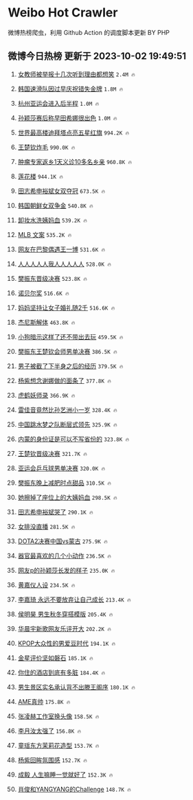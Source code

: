 # Weibo Hot Crawler 



微博热榜爬虫，利用 Github Action 的调度脚本更新 BY PHP 


## 微博今日热榜 更新于 2023-10-02 19:49:51 
1. [女教师被举报十几次听到理由都想笑](https://s.weibo.com/weibo?q=%23%E5%A5%B3%E6%95%99%E5%B8%88%E8%A2%AB%E4%B8%BE%E6%8A%A5%E5%8D%81%E5%87%A0%E6%AC%A1%E5%90%AC%E5%88%B0%E7%90%86%E7%94%B1%E9%83%BD%E6%83%B3%E7%AC%91%23&t=31&band_rank=1&Refer=top) `2.4M 🔥` 

1. [韩国速滑队因过早庆祝错失金牌](https://s.weibo.com/weibo?q=%23%E9%9F%A9%E5%9B%BD%E9%80%9F%E6%BB%91%E9%98%9F%E5%9B%A0%E8%BF%87%E6%97%A9%E5%BA%86%E7%A5%9D%E9%94%99%E5%A4%B1%E9%87%91%E7%89%8C%23&t=31&band_rank=2&Refer=top) `1.8M 🔥` 

1. [杭州亚运会进入后半程](https://s.weibo.com/weibo?q=%23%E6%9D%AD%E5%B7%9E%E4%BA%9A%E8%BF%90%E4%BC%9A%E8%BF%9B%E5%85%A5%E5%90%8E%E5%8D%8A%E7%A8%8B%23&t=31&band_rank=3&Refer=top) `1.0M 🔥` 

1. [孙颖莎赛后称早田希娜很出色](https://s.weibo.com/weibo?q=%23%E5%AD%99%E9%A2%96%E8%8E%8E%E8%B5%9B%E5%90%8E%E7%A7%B0%E6%97%A9%E7%94%B0%E5%B8%8C%E5%A8%9C%E5%BE%88%E5%87%BA%E8%89%B2%23&t=31&band_rank=4&Refer=top) `1.0M 🔥` 

1. [世界最高楼迪拜塔点亮五星红旗](https://s.weibo.com/weibo?q=%23%E4%B8%96%E7%95%8C%E6%9C%80%E9%AB%98%E6%A5%BC%E8%BF%AA%E6%8B%9C%E5%A1%94%E7%82%B9%E4%BA%AE%E4%BA%94%E6%98%9F%E7%BA%A2%E6%97%97%23&t=31&band_rank=5&Refer=top) `994.2K 🔥` 

1. [王楚钦炸毛](https://s.weibo.com/weibo?q=%23%E7%8E%8B%E6%A5%9A%E9%92%A6%E7%82%B8%E6%AF%9B%23&t=31&band_rank=6&Refer=top) `990.0K 🔥` 

1. [肿瘤专家返乡1天义诊10多名乡亲](https://s.weibo.com/weibo?q=%23%E8%82%BF%E7%98%A4%E4%B8%93%E5%AE%B6%E8%BF%94%E4%B9%A11%E5%A4%A9%E4%B9%89%E8%AF%8A10%E5%A4%9A%E5%90%8D%E4%B9%A1%E4%BA%B2%23&t=31&band_rank=7&Refer=top) `960.8K 🔥` 

1. [莲花楼](https://s.weibo.com/weibo?q=%E8%8E%B2%E8%8A%B1%E6%A5%BC&t=31&band_rank=8&Refer=top) `944.1K 🔥` 

1. [田志希申裕斌女双夺冠](https://s.weibo.com/weibo?q=%23%E7%94%B0%E5%BF%97%E5%B8%8C%E7%94%B3%E8%A3%95%E6%96%8C%E5%A5%B3%E5%8F%8C%E5%A4%BA%E5%86%A0%23&t=31&band_rank=9&Refer=top) `673.5K 🔥` 

1. [韩国朝鲜女双争金](https://s.weibo.com/weibo?q=%23%E9%9F%A9%E5%9B%BD%E6%9C%9D%E9%B2%9C%E5%A5%B3%E5%8F%8C%E4%BA%89%E9%87%91%23&t=31&band_rank=10&Refer=top) `540.8K 🔥` 

1. [卸妆水洗姨妈血](https://s.weibo.com/weibo?q=%23%E5%8D%B8%E5%A6%86%E6%B0%B4%E6%B4%97%E5%A7%A8%E5%A6%88%E8%A1%80%23&t=31&band_rank=11&Refer=top) `539.2K 🔥` 

1. [MLB 文案](https://s.weibo.com/weibo?q=MLB%20%E6%96%87%E6%A1%88&t=31&band_rank=12&Refer=top) `535.2K 🔥` 

1. [网友在巴黎偶遇王一博](https://s.weibo.com/weibo?q=%23%E7%BD%91%E5%8F%8B%E5%9C%A8%E5%B7%B4%E9%BB%8E%E5%81%B6%E9%81%87%E7%8E%8B%E4%B8%80%E5%8D%9A%23&t=31&band_rank=13&Refer=top) `531.6K 🔥` 

1. [人人人人人我人人人人人](https://s.weibo.com/weibo?q=%23%E4%BA%BA%E4%BA%BA%E4%BA%BA%E4%BA%BA%E4%BA%BA%E6%88%91%E4%BA%BA%E4%BA%BA%E4%BA%BA%E4%BA%BA%E4%BA%BA%23&t=31&band_rank=14&Refer=top) `528.0K 🔥` 

1. [樊振东晋级决赛](https://s.weibo.com/weibo?q=%23%E6%A8%8A%E6%8C%AF%E4%B8%9C%E6%99%8B%E7%BA%A7%E5%86%B3%E8%B5%9B%23&t=31&band_rank=15&Refer=top) `523.8K 🔥` 

1. [诺贝尔奖](https://s.weibo.com/weibo?q=%E8%AF%BA%E8%B4%9D%E5%B0%94%E5%A5%96&t=31&band_rank=16&Refer=top) `516.6K 🔥` 

1. [妈妈坚持让女子婚礼随2千](https://s.weibo.com/weibo?q=%23%E5%A6%88%E5%A6%88%E5%9D%9A%E6%8C%81%E8%AE%A9%E5%A5%B3%E5%AD%90%E5%A9%9A%E7%A4%BC%E9%9A%8F2%E5%8D%83%23&t=31&band_rank=17&Refer=top) `516.6K 🔥` 

1. [杰尼斯解体](https://s.weibo.com/weibo?q=%E6%9D%B0%E5%B0%BC%E6%96%AF%E8%A7%A3%E4%BD%93&t=31&band_rank=18&Refer=top) `463.8K 🔥` 

1. [小狗暗示这样了还不带出去玩](https://s.weibo.com/weibo?q=%E5%B0%8F%E7%8B%97%E6%9A%97%E7%A4%BA%E8%BF%99%E6%A0%B7%E4%BA%86%E8%BF%98%E4%B8%8D%E5%B8%A6%E5%87%BA%E5%8E%BB%E7%8E%A9&t=31&band_rank=19&Refer=top) `459.5K 🔥` 

1. [樊振东王楚钦会师男单决赛](https://s.weibo.com/weibo?q=%23%E6%A8%8A%E6%8C%AF%E4%B8%9C%E7%8E%8B%E6%A5%9A%E9%92%A6%E4%BC%9A%E5%B8%88%E7%94%B7%E5%8D%95%E5%86%B3%E8%B5%9B%23&t=31&band_rank=20&Refer=top) `386.5K 🔥` 

1. [男子被截了下半身之后的经历](https://s.weibo.com/weibo?q=%E7%94%B7%E5%AD%90%E8%A2%AB%E6%88%AA%E4%BA%86%E4%B8%8B%E5%8D%8A%E8%BA%AB%E4%B9%8B%E5%90%8E%E7%9A%84%E7%BB%8F%E5%8E%86&t=31&band_rank=21&Refer=top) `379.5K 🔥` 

1. [杨紫想念谢娜做的面条了](https://s.weibo.com/weibo?q=%23%E6%9D%A8%E7%B4%AB%E6%83%B3%E5%BF%B5%E8%B0%A2%E5%A8%9C%E5%81%9A%E7%9A%84%E9%9D%A2%E6%9D%A1%E4%BA%86%23&t=31&band_rank=22&Refer=top) `377.8K 🔥` 

1. [虎鹤妖师录](https://s.weibo.com/weibo?q=%E8%99%8E%E9%B9%A4%E5%A6%96%E5%B8%88%E5%BD%95&t=31&band_rank=23&Refer=top) `366.9K 🔥` 

1. [雷佳音竟然比孙艺洲小一岁](https://s.weibo.com/weibo?q=%23%E9%9B%B7%E4%BD%B3%E9%9F%B3%E7%AB%9F%E7%84%B6%E6%AF%94%E5%AD%99%E8%89%BA%E6%B4%B2%E5%B0%8F%E4%B8%80%E5%B2%81%23&t=31&band_rank=24&Refer=top) `328.4K 🔥` 

1. [中国跳水梦之队断层式领先](https://s.weibo.com/weibo?q=%23%E4%B8%AD%E5%9B%BD%E8%B7%B3%E6%B0%B4%E6%A2%A6%E4%B9%8B%E9%98%9F%E6%96%AD%E5%B1%82%E5%BC%8F%E9%A2%86%E5%85%88%23&t=31&band_rank=25&Refer=top) `325.9K 🔥` 

1. [内蒙的身份证是可以不写省份的](https://s.weibo.com/weibo?q=%23%E5%86%85%E8%92%99%E7%9A%84%E8%BA%AB%E4%BB%BD%E8%AF%81%E6%98%AF%E5%8F%AF%E4%BB%A5%E4%B8%8D%E5%86%99%E7%9C%81%E4%BB%BD%E7%9A%84%23&t=31&band_rank=26&Refer=top) `323.8K 🔥` 

1. [王楚钦晋级决赛](https://s.weibo.com/weibo?q=%E7%8E%8B%E6%A5%9A%E9%92%A6%E6%99%8B%E7%BA%A7%E5%86%B3%E8%B5%9B&t=31&band_rank=27&Refer=top) `321.7K 🔥` 

1. [亚运会乒乓球男单决赛](https://s.weibo.com/weibo?q=%E4%BA%9A%E8%BF%90%E4%BC%9A%E4%B9%92%E4%B9%93%E7%90%83%E7%94%B7%E5%8D%95%E5%86%B3%E8%B5%9B&t=31&band_rank=28&Refer=top) `320.0K 🔥` 

1. [樊振东晚上减肥时点甜品](https://s.weibo.com/weibo?q=%23%E6%A8%8A%E6%8C%AF%E4%B8%9C%E6%99%9A%E4%B8%8A%E5%87%8F%E8%82%A5%E6%97%B6%E7%82%B9%E7%94%9C%E5%93%81%23&t=31&band_rank=29&Refer=top) `310.5K 🔥` 

1. [她擦掉了座位上的大姨妈血](https://s.weibo.com/weibo?q=%23%E5%A5%B9%E6%93%A6%E6%8E%89%E4%BA%86%E5%BA%A7%E4%BD%8D%E4%B8%8A%E7%9A%84%E5%A4%A7%E5%A7%A8%E5%A6%88%E8%A1%80%23&t=31&band_rank=30&Refer=top) `298.5K 🔥` 

1. [田志希申裕斌哭了](https://s.weibo.com/weibo?q=%23%E7%94%B0%E5%BF%97%E5%B8%8C%E7%94%B3%E8%A3%95%E6%96%8C%E5%93%AD%E4%BA%86%23&t=31&band_rank=31&Refer=top) `290.1K 🔥` 

1. [女排没直播](https://s.weibo.com/weibo?q=%E5%A5%B3%E6%8E%92%E6%B2%A1%E7%9B%B4%E6%92%AD&t=31&band_rank=32&Refer=top) `281.5K 🔥` 

1. [DOTA2决赛中国vs蒙古](https://s.weibo.com/weibo?q=%23DOTA2%E5%86%B3%E8%B5%9B%E4%B8%AD%E5%9B%BDvs%E8%92%99%E5%8F%A4%23&t=31&band_rank=33&Refer=top) `275.9K 🔥` 

1. [器官最喜欢的几个小动作](https://s.weibo.com/weibo?q=%23%E5%99%A8%E5%AE%98%E6%9C%80%E5%96%9C%E6%AC%A2%E7%9A%84%E5%87%A0%E4%B8%AA%E5%B0%8F%E5%8A%A8%E4%BD%9C%23&t=31&band_rank=34&Refer=top) `236.5K 🔥` 

1. [网友p的孙颖莎长发的样子](https://s.weibo.com/weibo?q=%E7%BD%91%E5%8F%8Bp%E7%9A%84%E5%AD%99%E9%A2%96%E8%8E%8E%E9%95%BF%E5%8F%91%E7%9A%84%E6%A0%B7%E5%AD%90&t=31&band_rank=35&Refer=top) `235.0K 🔥` 

1. [黄嘉仪人设](https://s.weibo.com/weibo?q=%23%E9%BB%84%E5%98%89%E4%BB%AA%E4%BA%BA%E8%AE%BE%23&t=31&band_rank=36&Refer=top) `234.5K 🔥` 

1. [李嘉琦 永远不要放弃让自己成长](https://s.weibo.com/weibo?q=%E6%9D%8E%E5%98%89%E7%90%A6%20%E6%B0%B8%E8%BF%9C%E4%B8%8D%E8%A6%81%E6%94%BE%E5%BC%83%E8%AE%A9%E8%87%AA%E5%B7%B1%E6%88%90%E9%95%BF&t=31&band_rank=37&Refer=top) `213.4K 🔥` 

1. [侯明昊 男生秋冬穿搭模版](https://s.weibo.com/weibo?q=%E4%BE%AF%E6%98%8E%E6%98%8A%20%E7%94%B7%E7%94%9F%E7%A7%8B%E5%86%AC%E7%A9%BF%E6%90%AD%E6%A8%A1%E7%89%88&t=31&band_rank=38&Refer=top) `205.4K 🔥` 

1. [华晨宇新歌网友乐评开大](https://s.weibo.com/weibo?q=%23%E5%8D%8E%E6%99%A8%E5%AE%87%E6%96%B0%E6%AD%8C%E7%BD%91%E5%8F%8B%E4%B9%90%E8%AF%84%E5%BC%80%E5%A4%A7%23&t=31&band_rank=39&Refer=top) `202.2K 🔥` 

1. [KPOP大众性的男爱豆时代](https://s.weibo.com/weibo?q=%23KPOP%E5%A4%A7%E4%BC%97%E6%80%A7%E7%9A%84%E7%94%B7%E7%88%B1%E8%B1%86%E6%97%B6%E4%BB%A3%23&t=31&band_rank=40&Refer=top) `194.1K 🔥` 

1. [金星评价坚如磐石](https://s.weibo.com/weibo?q=%23%E9%87%91%E6%98%9F%E8%AF%84%E4%BB%B7%E5%9D%9A%E5%A6%82%E7%A3%90%E7%9F%B3%23&t=31&band_rank=41&Refer=top) `185.1K 🔥` 

1. [你住的酒店到底有多脏](https://s.weibo.com/weibo?q=%23%E4%BD%A0%E4%BD%8F%E7%9A%84%E9%85%92%E5%BA%97%E5%88%B0%E5%BA%95%E6%9C%89%E5%A4%9A%E8%84%8F%23&t=31&band_rank=42&Refer=top) `184.4K 🔥` 

1. [男生景区实名承认背不出滕王阁序](https://s.weibo.com/weibo?q=%23%E7%94%B7%E7%94%9F%E6%99%AF%E5%8C%BA%E5%AE%9E%E5%90%8D%E6%89%BF%E8%AE%A4%E8%83%8C%E4%B8%8D%E5%87%BA%E6%BB%95%E7%8E%8B%E9%98%81%E5%BA%8F%23&t=31&band_rank=43&Refer=top) `180.1K 🔥` 

1. [AME真帅](https://s.weibo.com/weibo?q=AME%E7%9C%9F%E5%B8%85&t=31&band_rank=44&Refer=top) `175.8K 🔥` 

1. [张凌赫工作室换头像](https://s.weibo.com/weibo?q=%23%E5%BC%A0%E5%87%8C%E8%B5%AB%E5%B7%A5%E4%BD%9C%E5%AE%A4%E6%8D%A2%E5%A4%B4%E5%83%8F%23&t=31&band_rank=45&Refer=top) `158.5K 🔥` 

1. [李月汝太强了](https://s.weibo.com/weibo?q=%23%E6%9D%8E%E6%9C%88%E6%B1%9D%E5%A4%AA%E5%BC%BA%E4%BA%86%23&t=31&band_rank=46&Refer=top) `156.8K 🔥` 

1. [童瑶东方茉莉花造型](https://s.weibo.com/weibo?q=%23%E7%AB%A5%E7%91%B6%E4%B8%9C%E6%96%B9%E8%8C%89%E8%8E%89%E8%8A%B1%E9%80%A0%E5%9E%8B%23&t=31&band_rank=47&Refer=top) `153.7K 🔥` 

1. [杨紫回眸氛围感](https://s.weibo.com/weibo?q=%23%E6%9D%A8%E7%B4%AB%E5%9B%9E%E7%9C%B8%E6%B0%9B%E5%9B%B4%E6%84%9F%23&t=31&band_rank=48&Refer=top) `152.7K 🔥` 

1. [成毅 人生嘛睡一觉就好了](https://s.weibo.com/weibo?q=%E6%88%90%E6%AF%85%20%E4%BA%BA%E7%94%9F%E5%98%9B%E7%9D%A1%E4%B8%80%E8%A7%89%E5%B0%B1%E5%A5%BD%E4%BA%86&t=31&band_rank=49&Refer=top) `152.3K 🔥` 

1. [肖俊和YANGYANG的Challenge](https://s.weibo.com/weibo?q=%23%E8%82%96%E4%BF%8A%E5%92%8CYANGYANG%E7%9A%84Challenge%23&t=31&band_rank=50&Refer=top) `148.7K 🔥` 

